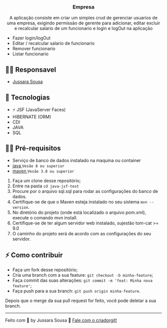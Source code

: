 
<h3 align="center">
  Empresa
</h3>

<p align="center"> A aplicação  consiste em criar um simples crud de gerenciar usuarios de uma empresa, exigindo permissão de gerente para adicionar, editar excluir e recalcular salario de um funcionario e login e logOut na aplicação

- Fazer login/logOut
- Editar / recalcular salario de funcionario
- Remover funcionario
- Listar funcionario</p>



## 👩‍💻 Responsavel

- [Jussara Sousa](https://github.com/SSar4)

## 🚀 Tecnologias

- ⚡ JSF (JavaServer Faces)
- HIBERNATE (ORM)
- CDI
- JAVA
- SQL

## ✋🏻 Pré-requisitos
- Serviço de banco de dados instalado na maquina ou container
- [java ](https://www.java.com/pt-BR/) `Vesão 8 ou superior`
- [maven ](https://maven.apache.org/) `Vesão 3.8 ou superior`


1. Faça um clone desse repositório;
2. Entre na pasta `cd java-jsf-test`
3. Procure por o arquivo sql.sql para rodar as configurações do banco de dados.
4. Certifique-se de que o Maven esteja instalado no seu sistema `mvn --version`.
5. No diretório do projeto (onde está localizado o arquivo pom.xml), execute o     comando mvn install. 
6. Certifique-se de ter algum servidor web instalado, sujestão tom-cat >= 9.0 
7. O caminho do projeto será de acordo com as configurações do seu servidor.

## ⚡️ Como contribuir

- Faça um fork desse repositório;
- Cria uma branch com a sua feature: `git checkout -b minha-feature`;
- Faça commit das suas alterações: `git commit -m 'feat: Minha nova feature'`;
- Faça push para a sua branch: `git push origin minha-feature`.

Depois que o merge da sua pull request for feito, você pode deletar a sua branch.

---

Feito com 💖 by Jussara Sousa 👋 [Fale com o criadorgit!](https://github.com/SSar4/)
